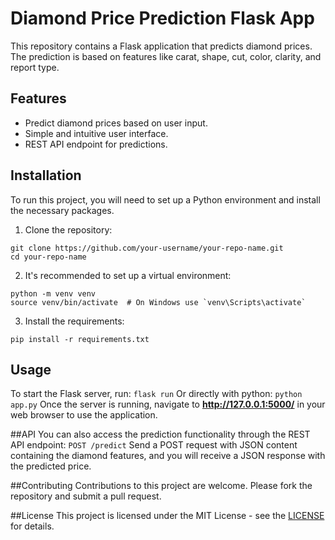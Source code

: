# Diamond Price Prediction Flask App

This repository contains a Flask application that predicts diamond prices. The prediction is based on features like carat, shape, cut, color, clarity, and report type.

## Features

- Predict diamond prices based on user input.
- Simple and intuitive user interface.
- REST API endpoint for predictions.

## Installation

To run this project, you will need to set up a Python environment and install the necessary packages.

1. Clone the repository:

```
git clone https://github.com/your-username/your-repo-name.git
cd your-repo-name
```

2. It's recommended to set up a virtual environment:
```
python -m venv venv
source venv/bin/activate  # On Windows use `venv\Scripts\activate`
```
3. Install the requirements:
```
pip install -r requirements.txt
```

## Usage
To start the Flask server, run:
```flask run```
Or directly with python:
```python app.py```
Once the server is running, navigate to **http://127.0.0.1:5000/** in your web browser to use the application.

##API
You can also access the prediction functionality through the REST API endpoint:
```POST /predict```
Send a POST request with JSON content containing the diamond features, and you will receive a JSON response with the predicted price.

##Contributing
Contributions to this project are welcome. Please fork the repository and submit a pull request.

##License
This project is licensed under the MIT License - see the [LICENSE](https://docs.github.com/en/rest/licenses/licenses?apiVersion=2022-11-28) for details.
